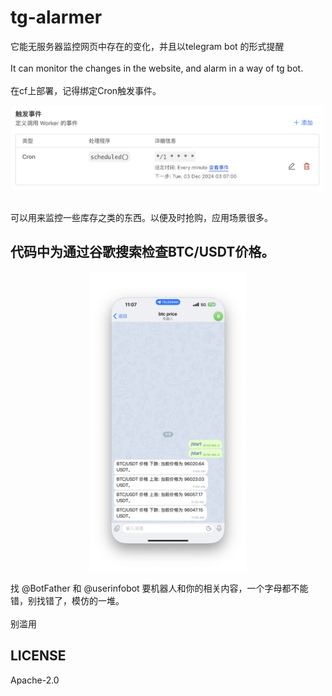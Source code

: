 # tg-alarmer
它能无服务器监控网页中存在的变化，并且以telegram bot 的形式提醒
<br><br>
It can monitor the changes in the website, and alarm in a way of tg bot.
<br><br>
在cf上部署，记得绑定Cron触发事件。
<br>
<p align="center">
  <img src="https://github.com/zhuolhc/tg-alarmer/blob/main/%E6%88%AA%E5%B1%8F2024-12-03%2011.07.16.png?raw=true" width="500">
</p>
<br>
可以用来监控一些库存之类的东西。以便及时抢购，应用场景很多。
<br>

## 代码中为通过谷歌搜索检查BTC/USDT价格。
<p align="center">
  <img src="https://github.com/zhuolhc/tg-alarmer/blob/main/%E6%88%AA%E5%B1%8F2024-12-03%2011.07.50.png?raw=true" width="250">
</p>

找 @BotFather 和 @userinfobot 要机器人和你的相关内容，一个字母都不能错，别找错了，模仿的一堆。
<br><br>
别滥用
## LICENSE
Apache-2.0
